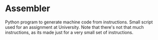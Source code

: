 # Assembler
Python program to generate machine code from instructions. Small script used for an assignment at University. Note that there's not that much instructions, as its made just for a very small set of instructions.

